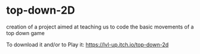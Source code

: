# top-down-2D
creation of a project aimed at teaching us to code the basic movements of a top down game


To download it and/or to Play it:
https://lvl-up.itch.io/top-down-2d


